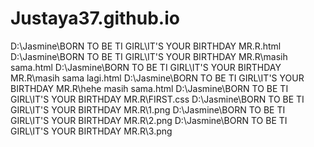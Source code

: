 # Justaya37.github.io
D:\Jasmine\BORN TO BE TI GIRL\IT'S YOUR BIRTHDAY MR.R\.html
D:\Jasmine\BORN TO BE TI GIRL\IT'S YOUR BIRTHDAY MR.R\masih sama.html
D:\Jasmine\BORN TO BE TI GIRL\IT'S YOUR BIRTHDAY MR.R\masih sama lagi.html
D:\Jasmine\BORN TO BE TI GIRL\IT'S YOUR BIRTHDAY MR.R\hehe masih sama.html
D:\Jasmine\BORN TO BE TI GIRL\IT'S YOUR BIRTHDAY MR.R\FIRST.css
D:\Jasmine\BORN TO BE TI GIRL\IT'S YOUR BIRTHDAY MR.R\1.png
D:\Jasmine\BORN TO BE TI GIRL\IT'S YOUR BIRTHDAY MR.R\2.png
D:\Jasmine\BORN TO BE TI GIRL\IT'S YOUR BIRTHDAY MR.R\3.png
